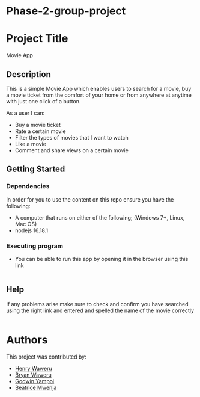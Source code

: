 # Phase-2-group-project


# Project Title

Movie App

## Description
This is a simple Movie App which enables users to search for a movie, buy a movie ticket from the comfort of your home or from anywhere at anytime with just one click of a button.

As a user I can:
* Buy a movie ticket
* Rate a certain movie
* Filter the types of movies that I want to watch
* Like a movie
* Comment and share views on a certain movie

## Getting Started

### Dependencies

In order for you to use the content on this repo ensure you have the following:

* A computer that runs on either of the following; (Windows 7+, Linux, Mac OS)
* nodejs 16.18.1

### Executing program

* You can be able to run this app by opening it in the browser using this link

<!-- to be added -->
```

```

## Help

If any problems arise make sure to check and confirm you have searched using the right link and entered and spelled the name of the movie correctly
```

```

# Authors
This project was contributed by:
- [Henry Waweru](https://github.com/henryweru)
- [Bryan Waweru](https://github.com/Bwaweru12345)
- [Godwin Yampoi](https://github.com/Godwin-Yampoi)
- [Beatrice Mwenja]()


